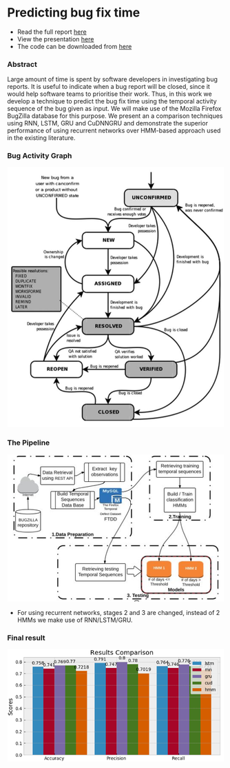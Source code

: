 # Predicting bug fix time

- Read the full report [here](report2.pdf)
- View the presentation [here](ppt.pdf)
- The code can be downloaded from [here](https://drive.google.com/file/d/1WaxgT11PNF8sfD83kdaiNQFeLlZTTjP3/view?usp=sharing)

### Abstract 

Large amount of time is spent by software developers in investigating bug reports. It is useful to indicate when a bug report will be closed, since it would help software teams to prioritise their work. Thus, in this work we develop a technique
to predict the bug fix time using the temporal activity sequence of the bug given as input. We will make use of the Mozilla Firefox BugZilla database for this purpose. We present an a comparison techniques using RNN, LSTM, GRU and CuDNNGRU and demonstrate the superior performance of using recurrent networks over HMM-based approach used in the existing literature. 


### Bug Activity Graph 

![Alt Text](bug.png)


### The Pipeline 
![Alt Text](ext.png)

- For using recurrent networks, stages 2 and 3 are changed, instead of 2 HMMs we make use of RNN/LSTM/GRU. 

### Final result
![Alt Text](bar.png)


